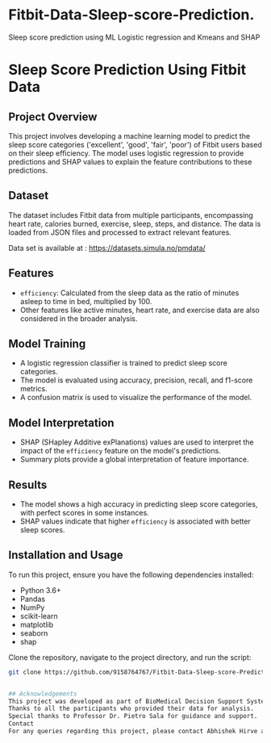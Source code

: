 # Fitbit-Data-Sleep-score-Prediction.
Sleep score prediction using ML Logistic regression and Kmeans and SHAP 
# Sleep Score Prediction Using Fitbit Data

## Project Overview
This project involves developing a machine learning model to predict the sleep score categories ('excellent', 'good', 'fair', 'poor') of Fitbit users based on their sleep efficiency. The model uses logistic regression to provide predictions and SHAP values to explain the feature contributions to these predictions.

## Dataset
The dataset includes Fitbit data from multiple participants, encompassing heart rate, calories burned, exercise, sleep, steps, and distance. The data is loaded from JSON files and processed to extract relevant features.

Data set is available at : https://datasets.simula.no/pmdata/
## Features
- `efficiency`: Calculated from the sleep data as the ratio of minutes asleep to time in bed, multiplied by 100.
- Other features like active minutes, heart rate, and exercise data are also considered in the broader analysis.

## Model Training
- A logistic regression classifier is trained to predict sleep score categories.
- The model is evaluated using accuracy, precision, recall, and f1-score metrics.
- A confusion matrix is used to visualize the performance of the model.

## Model Interpretation
- SHAP (SHapley Additive exPlanations) values are used to interpret the impact of the `efficiency` feature on the model's predictions.
- Summary plots provide a global interpretation of feature importance.

## Results
- The model shows a high accuracy in predicting sleep score categories, with perfect scores in some instances.
- SHAP values indicate that higher `efficiency` is associated with better sleep scores.

## Installation and Usage
To run this project, ensure you have the following dependencies installed:
- Python 3.6+
- Pandas
- NumPy
- scikit-learn
- matplotlib
- seaborn
- shap

Clone the repository, navigate to the project directory, and run the script:
```bash
git clone https://github.com/9158764767/Fitbit-Data-Sleep-score-Prediction..git


## Acknowledgements
This project was developed as part of BioMedical Decision Support Systems at University of Verona.
Thanks to all the participants who provided their data for analysis.
Special thanks to Professor Dr. Pietro Sala for guidance and support.
Contact
For any queries regarding this project, please contact Abhishek Hirve at abhishek.hirve@yahoo.com
